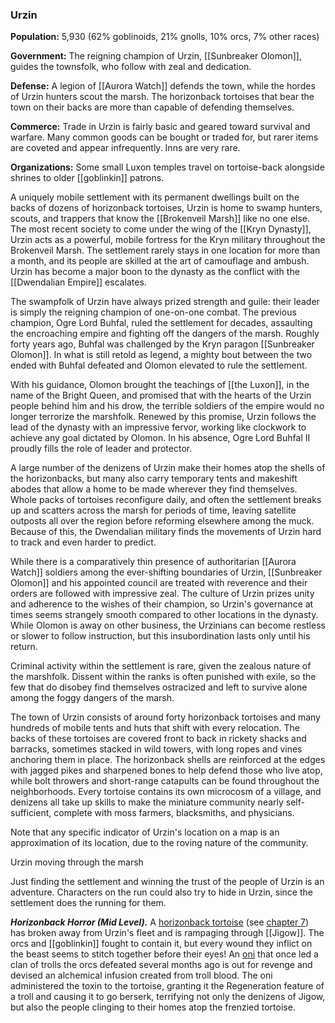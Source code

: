 ### Urzin

**Population:** 5,930 (62% goblinoids, 21% gnolls, 10% orcs, 7% other races)

**Government:** The reigning champion of Urzin, [[Sunbreaker Olomon]], guides the townsfolk, who follow with zeal and dedication.

**Defense:** A legion of [[Aurora Watch]] defends the town, while the hordes of Urzin hunters scout the marsh. The horizonback tortoises that bear the town on their backs are more than capable of defending themselves.

**Commerce:** Trade in Urzin is fairly basic and geared toward survival and warfare. Many common goods can be bought or traded for, but rarer items are coveted and appear infrequently. Inns are very rare.

**Organizations:** Some small Luxon temples travel on tortoise-back alongside shrines to older [[goblinkin]] patrons.

A uniquely mobile settlement with its permanent dwellings built on the backs of dozens of horizonback tortoises, Urzin is home to swamp hunters, scouts, and trappers that know the [[Brokenveil Marsh]] like no one else. The most recent society to come under the wing of the [[Kryn Dynasty]], Urzin acts as a powerful, mobile fortress for the Kryn military throughout the Brokenveil Marsh. The settlement rarely stays in one location for more than a month, and its people are skilled at the art of camouflage and ambush. Urzin has become a major boon to the dynasty as the conflict with the [[Dwendalian Empire]] escalates.

The swampfolk of Urzin have always prized strength and guile: their leader is simply the reigning champion of one-on-one combat. The previous champion, Ogre Lord Buhfal, ruled the settlement for decades, assaulting the encroaching empire and fighting off the dangers of the marsh. Roughly forty years ago, Buhfal was challenged by the Kryn paragon [[Sunbreaker Olomon]]. In what is still retold as legend, a mighty bout between the two ended with Buhfal defeated and Olomon elevated to rule the settlement.

With his guidance, Olomon brought the teachings of [[the Luxon]], in the name of the Bright Queen, and promised that with the hearts of the Urzin people behind him and his drow, the terrible soldiers of the empire would no longer terrorize the marshfolk. Renewed by this promise, Urzin follows the lead of the dynasty with an impressive fervor, working like clockwork to achieve any goal dictated by Olomon. In his absence, Ogre Lord Buhfal II proudly fills the role of leader and protector.

A large number of the denizens of Urzin make their homes atop the shells of the horizonbacks, but many also carry temporary tents and makeshift abodes that allow a home to be made wherever they find themselves. Whole packs of tortoises reconfigure daily, and often the settlement breaks up and scatters across the marsh for periods of time, leaving satellite outposts all over the region before reforming elsewhere among the muck. Because of this, the Dwendalian military finds the movements of Urzin hard to track and even harder to predict.

While there is a comparatively thin presence of authoritarian [[Aurora Watch]] soldiers among the ever-shifting boundaries of Urzin, [[Sunbreaker Olomon]] and his appointed council are treated with reverence and their orders are followed with impressive zeal. The culture of Urzin prizes unity and adherence to the wishes of their champion, so Urzin's governance at times seems strangely smooth compared to other locations in the dynasty. While Olomon is away on other business, the Urzinians can become restless or slower to follow instruction, but this insubordination lasts only until his return.

Criminal activity within the settlement is rare, given the zealous nature of the marshfolk. Dissent within the ranks is often punished with exile, so the few that do disobey find themselves ostracized and left to survive alone among the foggy dangers of the marsh.

The town of Urzin consists of around forty horizonback tortoises and many hundreds of mobile tents and huts that shift with every relocation. The backs of these tortoises are covered front to back in rickety shacks and barracks, sometimes stacked in wild towers, with long ropes and vines anchoring them in place. The horizonback shells are reinforced at the edges with jagged pikes and sharpened bones to help defend those who live atop, while bolt throwers and short-range catapults can be found throughout the neighborhoods. Every tortoise contains its own microcosm of a village, and denizens all take up skills to make the miniature community nearly self-sufficient, complete with moss farmers, blacksmiths, and physicians.

Note that any specific indicator of Urzin's location on a map is an approximation of its location, due to the roving nature of the community.

[](https://media.dndbeyond.com/compendium-images/egtw/yDOyqyOocErRgYJK/03-23.png)

Urzin moving through the marsh

Just finding the settlement and winning the trust of the people of Urzin is an adventure. Characters on the run could also try to hide in Urzin, since the settlement does the running for them.

_**Horizonback Horror (Mid Level).**_ A [horizonback tortoise](https://www.dndbeyond.com/monsters/horizonback-tortoise) (see [chapter 7](https://www.dndbeyond.com/sources/egtw/[[wildemount]]-bestiary#HorizonbackTortoise "chapter 7")) has broken away from Urzin's fleet and is rampaging through [[Jigow]]. The orcs and [[goblinkin]] fought to contain it, but every wound they inflict on the beast seems to stitch together before their eyes! An [oni](https://www.dndbeyond.com/monsters/oni) that once led a clan of trolls the orcs defeated several months ago is out for revenge and devised an alchemical infusion created from troll blood. The oni administered the toxin to the tortoise, granting it the Regeneration feature of a troll and causing it to go berserk, terrifying not only the denizens of Jigow, but also the people clinging to their homes atop the frenzied tortoise.